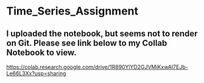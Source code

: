 # Time_Series_Assignment

## I uploaded the notebook, but seems not to render on Git.  Please see link below to my Collab Notebook to view.


https://colab.research.google.com/drive/1R890YlYD2GJVMiKxwAI7EJb-Le66L3Xx?usp=sharing
